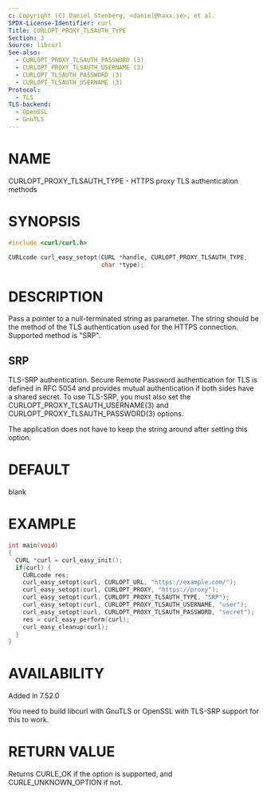 ```yaml
---
c: Copyright (C) Daniel Stenberg, <daniel@haxx.se>, et al.
SPDX-License-Identifier: curl
Title: CURLOPT_PROXY_TLSAUTH_TYPE
Section: 3
Source: libcurl
See-also:
  - CURLOPT_PROXY_TLSAUTH_PASSWORD (3)
  - CURLOPT_PROXY_TLSAUTH_USERNAME (3)
  - CURLOPT_TLSAUTH_PASSWORD (3)
  - CURLOPT_TLSAUTH_USERNAME (3)
Protocol:
  - TLS
TLS-backend:
  - OpenSSL
  - GnuTLS
---
```


# NAME

CURLOPT_PROXY_TLSAUTH_TYPE - HTTPS proxy TLS authentication methods

# SYNOPSIS

~~~c
#include <curl/curl.h>

CURLcode curl_easy_setopt(CURL *handle, CURLOPT_PROXY_TLSAUTH_TYPE,
                          char *type);
~~~

# DESCRIPTION

Pass a pointer to a null-terminated string as parameter. The string should be
the method of the TLS authentication used for the HTTPS connection. Supported
method is "SRP".

## SRP

TLS-SRP authentication. Secure Remote Password authentication for TLS is
defined in RFC 5054 and provides mutual authentication if both sides have a
shared secret. To use TLS-SRP, you must also set the
CURLOPT_PROXY_TLSAUTH_USERNAME(3) and
CURLOPT_PROXY_TLSAUTH_PASSWORD(3) options.

The application does not have to keep the string around after setting this
option.

# DEFAULT

blank

# EXAMPLE

~~~c
int main(void)
{
  CURL *curl = curl_easy_init();
  if(curl) {
    CURLcode res;
    curl_easy_setopt(curl, CURLOPT_URL, "https://example.com/");
    curl_easy_setopt(curl, CURLOPT_PROXY, "https://proxy");
    curl_easy_setopt(curl, CURLOPT_PROXY_TLSAUTH_TYPE, "SRP");
    curl_easy_setopt(curl, CURLOPT_PROXY_TLSAUTH_USERNAME, "user");
    curl_easy_setopt(curl, CURLOPT_PROXY_TLSAUTH_PASSWORD, "secret");
    res = curl_easy_perform(curl);
    curl_easy_cleanup(curl);
  }
}
~~~

# AVAILABILITY

Added in 7.52.0

You need to build libcurl with GnuTLS or OpenSSL with TLS-SRP support for this
to work.

# RETURN VALUE

Returns CURLE_OK if the option is supported, and CURLE_UNKNOWN_OPTION if not.
